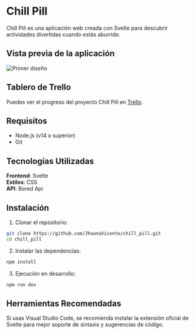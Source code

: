 # Chill Pill  
Chill Pill es una aplicación web creada con Svelte para descubrir actividades divertidas cuando estás aburrido.  

## Vista previa de la aplicación  
![Primer diseño](./public/assets/primer%20diseño.png)  

## Tablero de Trello  
Puedes ver el progreso del proyecto Chill Pill en [Trello](https://trello.com/b/q5W49Uvb/prova-frontend-hackato-salo-ocupacio).  

## Requisitos 
- Node.js (v14 o superior)
- Git  

## Tecnologías Utilizadas  
**Frontend**: Svelte  
**Estilos**: CSS  
**API**: Bored Api  

## Instalación  
1. Clonar el repositorio: 
```bash
git clone https://github.com/JhoanaVicente/chill_pill.git
cd chill_pill
```
2. Instalar las dependencias:  
```bash  
npm install
```  

3. Ejecución en desarrollo:  
```bash  
npm run dev  
```  
## Herramientas Recomendadas  
Si usas Visual Studio Code, se recomienda instalar la extensión oficial de Svelte para mejor soporte de sintaxis y sugerencias de código.  

